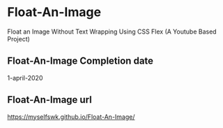 # Float-An-Image
Float an Image Without Text Wrapping Using CSS Flex (A Youtube Based Project)

## Float-An-Image Completion date
1-april-2020

## Float-An-Image url
https://myselfswk.github.io/Float-An-Image/
